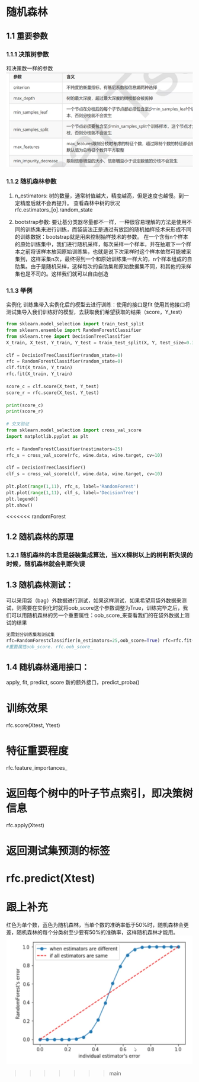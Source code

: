 # 随机森林
## 1.1 重要参数
### 1.1.1 决策树参数
和决策数一样的参数
![alt text](image-11.png)

### 1.1.2 随机森林参数
1. n_estimators: 
树的数量，通常树值越大，精度越高，但是速度也越慢。到一定精度后就不会再提升。
查看森林中树的状况 rfc.estimators_[o].random_state

2. bootstrap参数:
要让基分类器尽量都不一样，一种很容易理解的方法是使用不同的训练集来进行训练，而袋装法正是通过有放回的随机抽样技术来形成不同的训练数据：bootstrap就是用来控制抽样技术的参数。
在一个含有n个样本的原始训练集中，我们进行随机采样，每次采样一个样本，并在抽取下一个样本之前将该样本放回原始训练集，也就是说下次采样时这个样本依然可能被采集到，这样采集n次，最终得到一个和原始训练集一样大的，n个样本组成的自助集。由于是随机采样，这样每次的自助集和原始数据集不同，和其他的采样集也是不司的。这样我们就可以自由创造

### 1.1.3 举例
实例化
训练集带入实例化后的模型去进行训练：使用的接口是fit 
使用其他接口将测试集导入我们训练好的模型，去获取我们希望获取的结果（score，Y_test）

```python
from sklearn.model_selection import train_test_split
from sklearn.ensemble import RandomForestClassifier
from sklearn.tree import DecisionTreeClassifier
X_train, X_test, Y_train, Y_test = train_test_split(X, Y, test_size=0.3)

clf = DecisionTreeClassifier(random_state=0)
rfc = RandomForestClassifier(random_state=0)
clf.fit(X_train, Y_train)
rfc.fit(X_train, Y_train)

score_c = clf.score(X_test, Y_test)
score_r = rfc.score(X_test, Y_test)

print(score_c)
print(score_r)

# 交叉验证
from sklearn.model_selection import cross_val_score
import matplotlib.pyplot as plt

rfc = RandomForestClassifier(nestimators=25)
rfc_s = cross_val_score(rfc, wine.data, wine.target, cv=10)

clf = DecisionTreeClassifier()
clf_s = cross_val_score(clf, wine.data, wine.target, cv=10)

plt.plot(range(1,11), rfc_s, label='RandomForest')
plt.plot(range(1,11), clf_s, label='DecisionTree')
plt.legend()
plt.show()
```
<<<<<<< randomForest
## 1.2 随机森林的原理
### 1.2.1 随机森林的本质是袋装集成算法，当XX棵树以上的树判断失误的时候，随机森林就会判断失误


## 1.3 随机森林测试：
 可以采用袋（bag）外数据进行测试，如果这样测试，如果希望用袋外数据来测试，则需要在实例化时就将oob_score这个参数调整为True，训练完毕之后，我们可以用随机森林的另一个重要属性：oob_score_来查看我们的在袋外数据上测试的结果

```python
无需划分训练集和测试集
rfc=RandomForestclassifier(n_estimators=25,oob_score=True) rfc=rfc.fit(wine.data,winel.target)
#重要属性oob_score. rfc.oob_score_
```

## 1.4 随机森林通用接口：
apply, fit, predict, score
新的额外接口，predict_proba()
# 训练效果
rfc.score(Xtest, Ytest)
# 特征重要程度
rfc.feature_importances_
# 返回每个树中的叶子节点索引，即决策树信息
rfc.apply(Xtest)
# 返回测试集预测的标签
rfc.predict(Xtest)
=======

# 跟上补充
红色为单个数，蓝色为随机森林，当单个数的准确率低于50%时，随机森林会更差，随机森林的每个分类树至少要有50%的准确率，这样随机森林才能用。
![](image-12.png)
>>>>>>> main
